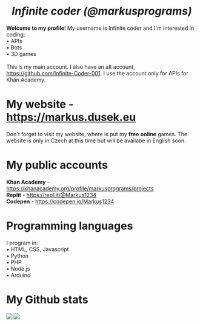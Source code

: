 <h1 align = "center"><i>Infinite coder (@markusprograms)</i></h1>
<b>Welcome to my profile</b>! My username is Infinite coder and I'm interested in coding: <br>
 • APIs<br>
 • Bots<br>
 • 3D games<br>
<br>
This is my main account. I also have an alt account, <a href = "https://github.com/Infinite-Coder-001">https://github.com/Infinite-Coder-001</a>. I use the account only for APIs for Khan Academy. 

<h1>My website - <a href = "https://markus.dusek.eu">https://markus.dusek.eu</a></h1>
Don't forget to visit my website, where is put my <b>free</b> <b>online</b> games. The website is only in Czech at this time but will be availabe in English soon. 

<h1>My public accounts</h1>
<b>Khan Academy</b> - <a href = "https://khanacademy.org/profile/markusprograms/projects">https://khanacademy.org/profile/markusprograms/projects</a><br>
<b>Replit</b> - <a href = "https://repl.it/@Markus1234">https://repl.it/@Markus1234</a><br>
<b>Codepen</b> - <a href = "https://codepen.io/Markus1234">https://codepen.io/Markus1234</a><br>

<h1>Programming languages</h1>
I program in: <br>
 • HTML, CSS, Javascript <br>
 • Python <br>
 • PHP <br>
 • Node.js <br>
 • Arduino <br>
 
<h1>My Github stats</h1>
<img src = "https://github-readme-stats.vercel.app/api?username=markusprograms&show_icons=true&theme=dark&bg_color=00000000" align = "left">
<img src = "https://streak-stats.demolab.com/?user=markusprograms&theme=dark&background=00000000&ring=79FF97&fire=79FF97&currStreakNum=79FF97&currStreakLabel=79FF97" align = "left">

<!--
**markusprograms/markusprograms** is a ✨ _special_ ✨ repository because its `README.md` (this file) appears on your GitHub profile.

Here are some ideas to get you started:

- 🔭 I’m currently working on ...
- 🌱 I’m currently learning ...
- 👯 I’m looking to collaborate on ...
- 🤔 I’m looking for help with ...
- 💬 Ask me about ...
- 📫 How to reach me: ...
- 😄 Pronouns: ...
- ⚡ Fun fact: ...
-->
